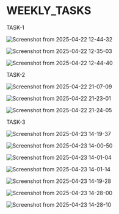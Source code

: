 # WEEKLY_TASKS

TASK-1 

![Screenshot from 2025-04-22 12-44-32](https://github.com/user-attachments/assets/8bb32bb9-08b0-4ab5-af86-6834bd747691)

![Screenshot from 2025-04-22 12-35-03](https://github.com/user-attachments/assets/3f97465f-7330-48ee-85a9-87c34ee9c977)

![Screenshot from 2025-04-22 12-44-40](https://github.com/user-attachments/assets/20eb62e1-9b10-4478-97b5-8de4c5a68e5e)

TASK-2

![Screenshot from 2025-04-22 21-07-09](https://github.com/user-attachments/assets/92d6dfa3-5021-4699-9456-1c85aaffbdb9)

![Screenshot from 2025-04-22 21-23-01](https://github.com/user-attachments/assets/6bab3f7e-b378-4523-ae63-75fb41881a0c)

![Screenshot from 2025-04-22 21-24-05](https://github.com/user-attachments/assets/631e9136-d4ae-4047-bbcc-373471d0b181)

TASK-3

![Screenshot from 2025-04-23 14-19-37](https://github.com/user-attachments/assets/aa0a0bcf-bfa7-48f6-b2b4-e656c00ffabd)

![Screenshot from 2025-04-23 14-00-50](https://github.com/user-attachments/assets/6a9a0960-63c2-4a8f-8abc-e1d0c14815e1)

![Screenshot from 2025-04-23 14-01-04](https://github.com/user-attachments/assets/780a6bd2-9f66-4716-a782-8876e5546b4b)

![Screenshot from 2025-04-23 14-01-14](https://github.com/user-attachments/assets/56c25266-c54a-4f66-a0e3-7819428f0ab1)

![Screenshot from 2025-04-23 14-19-28](https://github.com/user-attachments/assets/dd07a07c-194a-4563-9ec1-2eb25f6ba2bf)

![Screenshot from 2025-04-23 14-28-00](https://github.com/user-attachments/assets/41634be5-b2d7-4a96-9463-86760f198300)

![Screenshot from 2025-04-23 14-28-10](https://github.com/user-attachments/assets/f88bb479-1781-47ba-bb14-08414e01495e)
